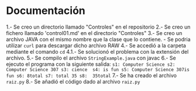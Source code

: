 # Documentación

1.- Se creo un directorio llamado "Controles" en el repositorio
2.- Se creo un fichero llamado 'control01.md' en el directorio "Controles"
3.- Se creo un archivo JAVA con el mismo nombre que la clase que lo contiene.
    - Se podria utilizar `curl` para descargar dicho archivo RAW
4.- Se accedió a la carpeta mediante el comando `cd`
    4.1.- Se solucionó el problema con la extensión del archivo.
5.- Se compilo el archivo `StringExample.java` con javac
6.- Se ejecuto el programa con la siguiente salida:
    ```
    s1: Computer Science
    s2: Computer Science 307
    s3: cience 
    s4: is fun
    s5: Computer Science 307is fun
    s6: 8total
    s7: total 35
    s8:  35total
    ``` 
7.- Se ha creado el archivo `raiz.py`
8.- Se añadió el código dado al archivo `raiz.py`